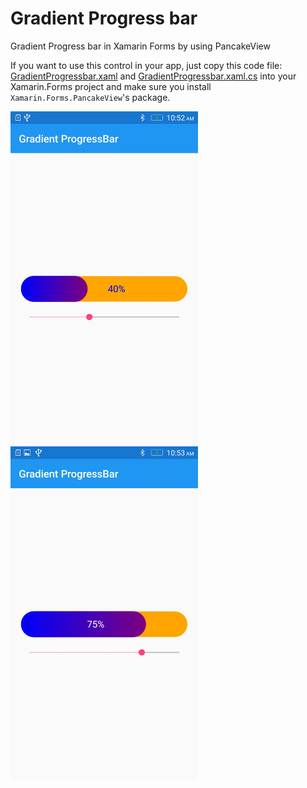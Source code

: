 # Gradient Progress bar
Gradient Progress bar in Xamarin Forms by using PancakeView

<p>If you want to use this control in your app, just copy this code file: <a href="https://github.com/guru1413/Gradient-Progress-bar/blob/master/GradientProgressBar/CustomProgressBar/CustomProgressBar/GradientProgressBar.xaml">GradientProgressbar.xaml</a> and <a href="https://github.com/guru1413/Gradient-Progress-bar/blob/master/GradientProgressBar/CustomProgressBar/CustomProgressBar/GradientProgressBar.xaml.cs">GradientProgressbar.xaml.cs</a> into your Xamarin.Forms project and make sure you install <code>Xamarin.Forms.PancakeView</code>'s package.</p>



<img src="https://github.com/guru1413/Gradient-Progress-bar/blob/master/Screenshots/Screenshot_2020-04-11-10-52-37-923.jpeg" alt="Screenshot 1" width="300"/>    <img src="https://github.com/guru1413/Gradient-Progress-bar/blob/master/Screenshots/Screenshot_2020-04-11-10-53-25-686.jpeg" alt="Screenshot 2" width="300"/>
